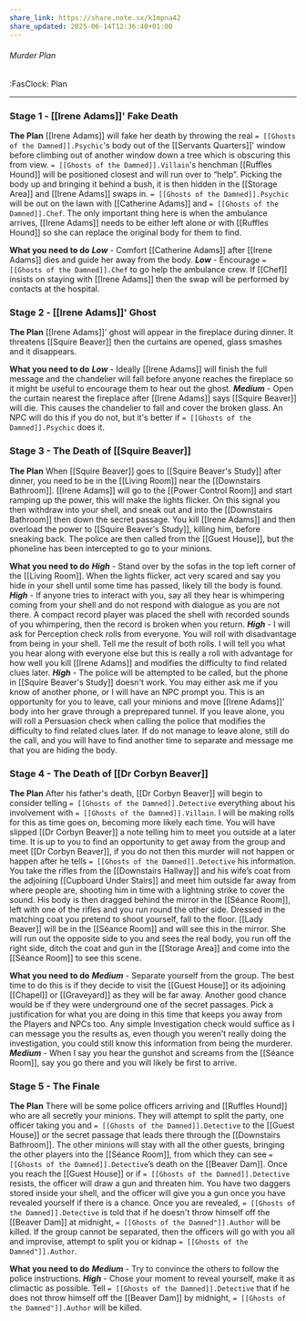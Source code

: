 ```yaml
---
share_link: https://share.note.sx/k1mpna42
share_updated: 2025-06-14T12:36:40+01:00
---
```

###### Murder Plan
<span class="sub2">:FasClock: Plan</span>

---

### Stage 1 - [[Irene Adams]]' Fake Death
**The Plan**
[[Irene Adams]] will fake her death by throwing the real `= [[Ghosts of the Damned]].Psychic`'s body out of the [[Servants Quarters]]' window before climbing out of another window down a tree which is obscuring this from view. `= [[Ghosts of the Damned]].Villain`'s henchman [[Ruffles Hound]] will be positioned closest and will run over to “help”. Picking the body up and bringing it behind a bush, it is then hidden in the [[Storage Area]] and [[Irene Adams]] swaps in. `= [[Ghosts of the Damned]].Psychic` will be out on the lawn with [[Catherine Adams]] and `= [[Ghosts of the Damned]].Chef`. The only important thing here is when the ambulance arrives, [[Irene Adams]] needs to be either left alone or with [[Ruffles Hound]] so she can replace the original body for them to find.

**What you need to do**
***Low*** - Comfort [[Catherine Adams]] after [[Irene Adams]] dies and guide her away from the body.
***Low*** - Encourage `= [[Ghosts of the Damned]].Chef` to go help the ambulance crew. If [[Chef]] insists on staying with [[Irene Adams]] then the swap will be performed by contacts at the hospital.

### Stage 2 - [[Irene Adams]]' Ghost
**The Plan**
[[Irene Adams]]' ghost will appear in the fireplace during dinner. It threatens [[Squire Beaver]] then the curtains are opened, glass smashes and it disappears. 

**What you need to do**
***Low*** - Ideally [[Irene Adams]] will finish the full message and the chandelier will fall before anyone reaches the fireplace so it might be useful to encourage them to hear out the ghost.
***Medium*** - Open the curtain nearest the fireplace after [[Irene Adams]] says [[Squire Beaver]] will die. This causes the chandelier to fall and cover the broken glass. An NPC will do this if you do not, but it's better if `= [[Ghosts of the Damned]].Psychic` does it.

### Stage 3 - The Death of [[Squire Beaver]]
**The Plan**
When [[Squire Beaver]] goes to [[Squire Beaver's Study]] after dinner, you need to be in the [[Living Room]] near the [[Downstairs Bathroom]]. [[Irene Adams]] will go to the [[Power Control Room]] and start ramping up the power, this will make the lights flicker. On this signal you then withdraw into your shell, and sneak out and into the [[Downstairs Bathroom]] then down the secret passage. You kill [[Irene Adams]] and then overload the power to [[Squire Beaver's Study]], killing him, before sneaking back. The police are then called from the [[Guest House]], but the phoneline has been intercepted to go to your minions.

**What you need to do**
***High*** - Stand over by the sofas in the top left corner of the [[Living Room]]. When the lights flicker, act very scared and say you hide in your shell until some time has passed, likely till the body is found.
***High*** - If anyone tries to interact with you, say all they hear is whimpering coming from your shell and do not respond with dialogue as you are not there. A compact record player was placed the shell with recorded sounds of you whimpering, then the record is broken when you return.
***High*** - I will ask for Perception check rolls from everyone. You will roll with disadvantage from being in your shell. Tell me the result of both rolls. I will tell you what you hear along with everyone else but this is really a roll with advantage for how well you kill [[Irene Adams]] and modifies the difficulty to find related clues later.
***High*** - The police will be attempted to be called, but the phone in [[Squire Beaver's Study]] doesn't work. You may either ask me if you know of another phone, or I will have an NPC prompt you. This is an opportunity for you to leave, call your minions and move [[Irene Adams]]' body into her grave through a preprepared tunnel. If you leave alone, you will roll a Persuasion check when calling the police that modifies the difficulty to find related clues later. If do not manage to leave alone, still do the call, and you will have to find another time to separate and message me that you are hiding the body. 

### Stage 4 - The Death of [[Dr Corbyn Beaver]]
**The Plan**
After his father's death, [[Dr Corbyn Beaver]] will begin to consider telling `= [[Ghosts of the Damned]].Detective` everything about his involvement with `= [[Ghosts of the Damned]].Villain`. I will be making rolls for this as time goes on, becoming more likely each time. You will have slipped [[Dr Corbyn Beaver]] a note telling him to meet you outside at a later time. It is up to you to find an opportunity to get away from the group and meet [[Dr Corbyn Beaver]], if you do not then this murder will not happen or happen after he tells `= [[Ghosts of the Damned]].Detective` his information.
You take the rifles from the [[Downstairs Hallway]] and his wife’s coat from the adjoining [[Cupboard Under Stairs]] and meet him outside far away from where people are, shooting him in time with a lightning strike to cover the sound. His body is then dragged behind the mirror in the [[Séance Room]], left with one of the rifles and you run round the other side. Dressed in the matching coat you pretend to shoot yourself, fall to the floor. [[Lady Beaver]] will be in the [[Séance Room]] and will see this in the mirror. She will run out the opposite side to you and sees the real body, you run off the right side, ditch the coat and gun in the [[Storage Area]] and come into the [[Séance Room]] to see this scene.

**What you need to do**
***Medium*** - Separate yourself from the group. The best time to do this is if they decide to visit the [[Guest House]] or its adjoining [[Chapel]] or [[Graveyard]] as they will be far away. Another good chance would be if they were underground one of the secret passages. Pick a justification for what you are doing in this time that keeps you away from the Players and NPCs too. Any simple Investigation check would suffice as I can message you the results as, even though you weren’t really doing the investigation, you could still know this information from being the murderer.
***Medium*** - When I say you hear the gunshot and screams from the [[Séance Room]], say you go there and you will likely be first to arrive.

### Stage 5 - The Finale
**The Plan**
There will be some police officers arriving and [[Ruffles Hound]] who are all secretly your minions. They will attempt to split the party, one officer taking you and `= [[Ghosts of the Damned]].Detective` to the [[Guest House]] or the secret passage that leads there through the [[Downstairs Bathroom]]. The other minions will stay with all the other guests, bringing the other players into the [[Séance Room]], from which they can see `= [[Ghosts of the Damned]].Detective`’s death on the [[Beaver Dam]]. Once you reach the [[Guest House]] or if `= [[Ghosts of the Damned]].Detective` resists, the officer will draw a gun and threaten him. You have two daggers stored inside your shell, and the officer will give you a gun once you have revealed yourself if there is a chance. Once you are revealed, `= [[Ghosts of the Damned]].Detective` is told that if he doesn't throw himself off the [[Beaver Dam]] at midnight, `= [[Ghosts of the Damned"]].Author` will be killed. If the group cannot be separated, then the officers will go with you all and improvise, attempt to split you or kidnap `= [[Ghosts of the Damned"]].Author`.

**What you need to do**
***Medium*** - Try to convince the others to follow the police instructions.
***High*** - Chose your moment to reveal yourself, make it as climactic as possible. Tell `= [[Ghosts of the Damned]].Detective` that if he does not throw himself off the [[Beaver Dam]] by midnight, `= [[Ghosts of the Damned"]].Author` will be killed.
